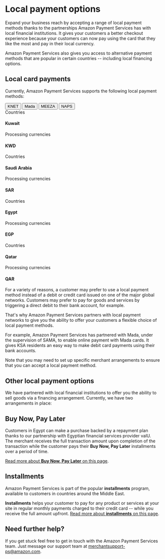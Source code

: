 Local payment options
=================


Expand your business reach by accepting a range of local payment methods
thanks to the partnerships Amazon Payment Services has with local
financial institutions. It gives your customers a better checkout
experience because your customers can now pay using the card that they
like the most and pay in their local currency.

Amazon Payment Services also gives you access to alternative payment
methods that are popular in certain countries -- including local
financing options.

Local card payments
-------------------

Currently, Amazon Payment Services supports the following local payment
methods:
 
<div class="tab">
  <button class="tablinks" onclick="openCity(event, 'KNET')" id="defaultOpen" >KNET</button>
  <button class="tablinks" onclick="openCity(event, 'Mada')">Mada</button>
  <button class="tablinks" onclick="openCity(event, 'MEEZA')">MEEZA</button>
  <button class="tablinks" onclick="openCity(event, 'NAPS')">NAPS</button>
</div>

<div id="KNET" class="tabcontent">
  <label>Countries</label>
  <h4>Kuwait</h4>

  <label>Processing currencies</label>
  <h4>KWD</h4>
</div>

<div id="Mada" class="tabcontent">
  <label>Countries</label>
  <h4>Saudi Arabia</h4>

  <label>Processing currencies</label>
  <h4>SAR</h4>
</div>

<div id="MEEZA" class="tabcontent">
  <label>Countries</label>
  <h4>Egypt</h4>

  <label>Processing currencies</label>
  <h4>EGP</h4>
</div>
 
<div id="NAPS" class="tabcontent">
  <label>Countries</label>
  <h4>Qatar</h4>

  <label>Processing currencies</label>
  <h4>QAR</h4>
</div>




   

For a variety of reasons, a customer may prefer to use a local payment
method instead of a debit or credit card issued on one of the major
global networks. Customers may prefer to pay for goods and services by
triggering a direct debit to their bank account, for example.

That's why Amazon Payment Services partners with local payment networks
to give you the ability to offer your customers a flexible choice of
local payment methods.

For example, Amazon Payment Services has partnered with Mada, under the
supervision of SAMA, to enable online payment with Mada cards. It gives
KSA residents an easy way to make debit card payments using their bank
accounts.

Note that you may need to set up specific merchant arrangements to
ensure that you can accept a local payment method.

Other local payment options
---------------------------

We have partnered with local financial institutions to offer you the
ability to sell goods via a financing arrangement. Currently, we have
two arrangements in place:

Buy Now, Pay Later
----

Customers in Egypt can make a purchase backed by a repayment plan thanks
to our partnership with Egyptian financial services provider valU. The
merchant receives the full transaction amount upon completion of the
transaction while the customer pays their **Buy Now, Pay Later** installments over a
period of time.

[Read more about **Buy Now, Pay Later** on this page](24d.md).

Installments
------------

Amazon Payment Services is part of the popular **installments** program,
available to customers in countries around the Middle East.

**Installments** helps your customer to pay for any product or services
at your site in regular monthly payments charged to their credit card --
while you receive the full amount upfront. [Read more about
**installments** on this page](24c.md).

Need further help?
------------------

If you get stuck feel free to get in touch with the Amazon Payment
Services team. Just message our support team at <merchantsupport-ps@amazon.com>.











